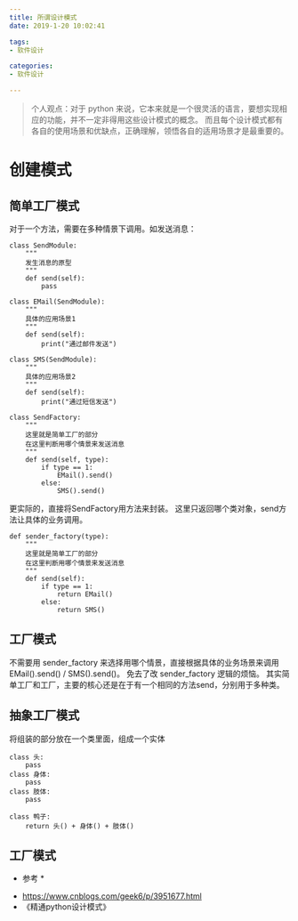 ```yaml
---
title: 所谓设计模式
date: 2019-1-20 10:02:41

tags:
- 软件设计

categories:
- 软件设计

---
```


> 个人观点：对于 python 来说，它本来就是一个很灵活的语言，要想实现相应的功能，并不一定非得用这些设计模式的概念。
而且每个设计模式都有各自的使用场景和优缺点，正确理解，领悟各自的适用场景才是最重要的。

# 创建模式
## 简单工厂模式

对于一个方法，需要在多种情景下调用。如发送消息：
```buildoutcfg
class SendModule:
    """
    发生消息的原型
    """
    def send(self):
        pass

class EMail(SendModule):
    """
    具体的应用场景1
    """
    def send(self):
        print("通过邮件发送")
        
class SMS(SendModule):
    """
    具体的应用场景2
    """
    def send(self):
        print("通过短信发送")

class SendFactory:
    """
    这里就是简单工厂的部分
    在这里判断用哪个情景来发送消息
    """
    def send(self, type):
        if type == 1:
            EMail().send()
        else:
            SMS().send()

```
更实际的，直接将SendFactory用方法来封装。
这里只返回哪个类对象，send方法让具体的业务调用。
```buildoutcfg
def sender_factory(type):
    """
    这里就是简单工厂的部分
    在这里判断用哪个情景来发送消息
    """
    def send(self):
        if type == 1:
            return EMail()
        else:
            return SMS()

```
## 工厂模式
不需要用 sender_factory 来选择用哪个情景，直接根据具体的业务场景来调用 EMail().send() / SMS().send()。
免去了改 sender_factory 逻辑的烦恼。
其实简单工厂和工厂，主要的核心还是在于有一个相同的方法send，分别用于多种类。

## 抽象工厂模式


将组装的部分放在一个类里面，组成一个实体

```
class 头:
    pass
class 身体:
    pass
class 肢体:
    pass

class 鸭子:
    return 头() + 身体() + 肢体()

```

## 工厂模式

* 参考 *
- https://www.cnblogs.com/geek6/p/3951677.html
- 《精通python设计模式》